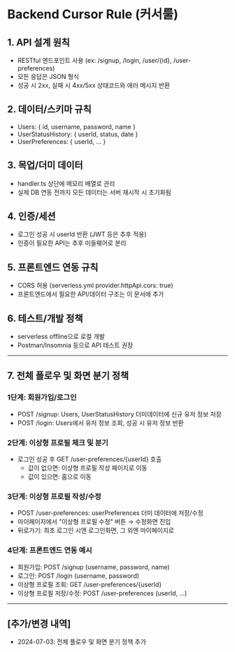 # Backend Cursor Rule (커서룰)

## 1. API 설계 원칙
- RESTful 엔드포인트 사용 (ex: /signup, /login, /user/{id}, /user-preferences)
- 모든 응답은 JSON 형식
- 성공 시 2xx, 실패 시 4xx/5xx 상태코드와 에러 메시지 반환

## 2. 데이터/스키마 규칙
- Users: { id, username, password, name }
- UserStatusHistory: { userId, status, date }
- UserPreferences: { userId, ... }

## 3. 목업/더미 데이터
- handler.ts 상단에 메모리 배열로 관리
- 실제 DB 연동 전까지 모든 데이터는 서버 재시작 시 초기화됨

## 4. 인증/세션
- 로그인 성공 시 userId 반환 (JWT 등은 추후 적용)
- 인증이 필요한 API는 추후 미들웨어로 분리

## 5. 프론트엔드 연동 규칙
- CORS 허용 (serverless.yml provider.httpApi.cors: true)
- 프론트엔드에서 필요한 API/데이터 구조는 이 문서에 추가

## 6. 테스트/개발 정책
- serverless offline으로 로컬 개발
- Postman/Insomnia 등으로 API 테스트 권장

---

## 7. 전체 플로우 및 화면 분기 정책

### 1단계: 회원가입/로그인
- POST /signup: Users, UserStatusHistory 더미데이터에 신규 유저 정보 저장
- POST /login: Users에서 유저 정보 조회, 성공 시 유저 정보 반환

### 2단계: 이상형 프로필 체크 및 분기
- 로그인 성공 후 GET /user-preferences/{userId} 호출
  - 값이 없으면: 이상형 프로필 작성 페이지로 이동
  - 값이 있으면: 홈으로 이동

### 3단계: 이상형 프로필 작성/수정
- POST /user-preferences: userPreferences 더미 데이터에 저장/수정
- 마이페이지에서 "이상형 프로필 수정" 버튼 → 수정화면 진입
- 뒤로가기: 최초 로그인 시엔 로그인화면, 그 외엔 마이페이지로

### 4단계: 프론트엔드 연동 예시
- 회원가입: POST /signup (username, password, name)
- 로그인: POST /login (username, password)
- 이상형 프로필 조회: GET /user-preferences/{userId}
- 이상형 프로필 저장/수정: POST /user-preferences (userId, ...)

---

## [추가/변경 내역]
- 2024-07-03: 전체 플로우 및 화면 분기 정책 추가 
